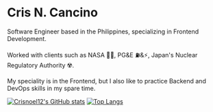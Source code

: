 # Cris N. Cancino

Software Engineer based in the Philippines, specializing in Frontend Development. 

Worked with clients such as NASA 👨‍🚀, PG&E ⛽&⚡, Japan's Nuclear Regulatory Authority ☢️. 

My speciality is in the Frontend, but I also like to practice Backend and DevOps skills in my spare time.

[![Crisnoel12's GitHub stats](https://github-readme-stats.vercel.app/api?username=crisnoel12&show_icons=true&theme=kacho_ga)](https://github.com/crisnoel12/github-readme-stats)
[![Top Langs](https://github-readme-stats.vercel.app/api/top-langs/?username=crisnoel12&layout=compact)](https://github.com/crisnoel12/github-readme-stats)
